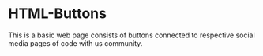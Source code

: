 # HTML-Buttons
This is a basic web page consists of buttons connected to respective social media pages of code with us community.
